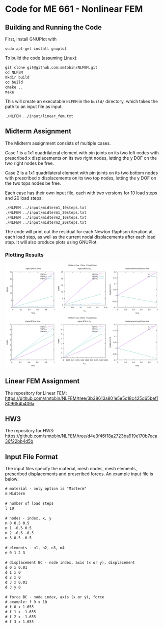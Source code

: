 # Code for ME 661 - Nonlinear FEM
## Building and Running the Code
First, install GNUPlot with
```
sudo apt-get install gnuplot
```

To build the code (assuming Linux):
```
git clone git@github.com:smtobin/NLFEM.git
cd NLFEM
mkdir build
cd build
cmake ..
make
```
This will create an executable `NLFEM` in the `build/` directory, which takes the path to an input file as input.
```
./NLFEM ../input/linear_fem.txt
```
## Midterm Assignment
The Midterm assignment consists of multiple cases.

Case 1 is a 1x1 quadrilateral element with pin joints on its two left nodes with prescribed x displacements on its two right nodes, letting the y DOF on the two right nodes be free.

Case 2 is a 1x1 quadrilateral element with pin joints on its two bottom nodes with prescribed x displacements on its two top nodes, letting the y DOF on the two tops nodes be free. 

Each case has their own input file, each with two versions for 10 load steps and 20 load steps:
```
./NLFEM ../input/midterm1_10steps.txt
./NLFEM ../input/midterm1_20steps.txt
./NLFEM ../input/midterm2_10steps.txt
./NLFEM ../input/midterm2_20steps.txt
```
The code will print out the residual for each Newton-Raphson iteration at each load step, as well as the current nodal displacements after each load step. It will also produce plots using GNUPlot.

### Plotting Results
![plot1](plots/midterm_case1_plots.png)
![plot2](plots/midterm_case2_plots.png)

## Linear FEM Assignment
The repository for Linear FEM: https://github.com/smtobin/NLFEM/tree/3b38613a801e5e5c18c425d65bef1809654b406a

## HW3
The repository for HW3: https://github.com/smtobin/NLFEM/tree/d4e3f46f18a2723ba919e170b7eca36f22bb4d5b

## Input File Format
The input files specify the material, mesh nodes, mesh elements, prescribed displacements and prescribed forces. An example input file is below:
```
# material - only option is "Midterm"
m Midterm

# number of load steps
l 10

# nodes - index, x, y
n 0 0.5 0.5
n 1 -0.5 0.5
n 2 -0.5 -0.5
n 3 0.5 -0.5

# elements - n1, n2, n3, n4
e 0 1 2 3

# displacement BC - node index, axis (x or y), displacement
d 0 x 0.01
d 1 x 0
d 2 x 0
d 3 x 0.01
d 3 y 0

# force BC - node index, axis (x or y), force
# example: f 0 x 10
# f 0 x 1.655
# f 1 x -1.655
# f 2 x -1.655
# f 3 x 1.655
```
